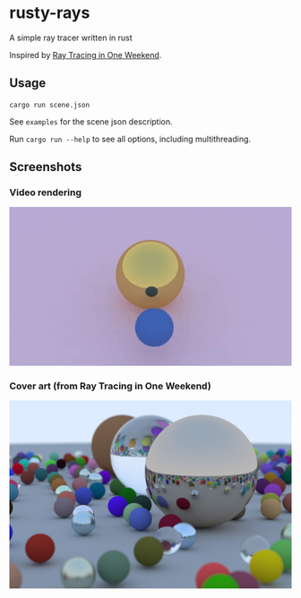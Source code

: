# rusty-rays
A simple ray tracer written in rust

Inspired by [Ray Tracing in One Weekend](https://raytracing.github.io/books/RayTracingInOneWeekend.html).

## Usage
```
cargo run scene.json
```

See `examples` for the scene json description.

Run `cargo run --help` to see all options, including multithreading.

## Screenshots

### Video rendering
![pong](screenshots/video.gif)

### Cover art (from Ray Tracing in One Weekend)
![pong](screenshots/cover.png)
